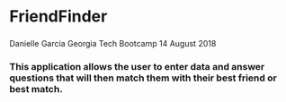 # FriendFinder

### 
Danielle Garcia
Georgia Tech Bootcamp 
14 August 2018

### This application allows the user to enter data and answer questions that will then match them with their best friend or best match. 
